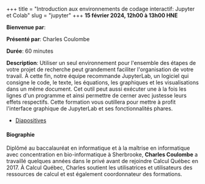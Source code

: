 +++
title = "Introduction aux environnements de codage interactif: Jupyter et Colab"
slug = "jupyter"
+++
**15 février 2024, 12h00 à 13h00 HNE**

**Bienvenue par**: 

**Présenté par**: Charles Coulombe

**Durée**: 60 minutes

**Description**: Utiliser un seul environnement pour l'ensemble des étapes de votre projet de recherche peut
grandement faciliter l'organisation de votre travail. À cette fin, notre équipe recommande JupyterLab, un
logiciel qui consigne le code, le texte, les équations, les graphiques et les visualisations dans un même
document. Cet outil peut aussi exécuter une à la fois les lignes d'un programme et ainsi permettre de cerner
avec justesse leurs effets respectifs. Cette formation vous outillera pour mettre à profit l'interface
graphique de JupyterLab et ses fonctionnalités phares.

* [Diapositives](https://docs.google.com/presentation/d/1YcFy4QEJjtv79uRiH2UE25QhU-LJiY1yXpCVqli8u00/edit)

#### Biographie

Diplômé au baccalauréat en informatique et à la maîtrise
en informatique avec concentration en bio-informatique à
Sherbrooke, **Charles Coulombe** a travaillé quelques années
dans le privé avant de rejoindre Calcul Québec en 2017.
À Calcul Québec, Charles soutient les utilisatrices et utilisateurs
des ressources de calcul et est également coordonnateur des formations.
